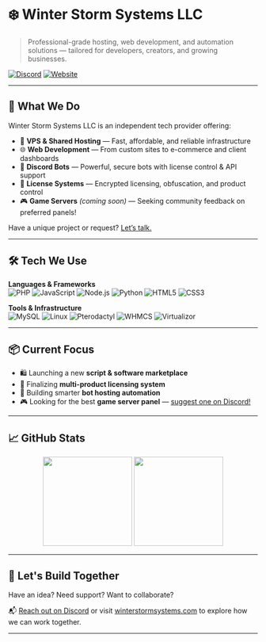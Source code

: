 # ❄️ Winter Storm Systems LLC

> Professional-grade hosting, web development, and automation solutions — tailored for developers, creators, and growing businesses.

[![Discord](https://img.shields.io/badge/Join%20Our%20Discord-5865F2?style=for-the-badge&logo=discord&logoColor=white)](https://discord.gg/Qm8N7vC4U8)
[![Website](https://img.shields.io/badge/Visit%20Website-000000?style=for-the-badge&logo=google-chrome&logoColor=white)](https://winterstormsystems.com)

---

## 💼 What We Do

Winter Storm Systems LLC is an independent tech provider offering:

- 🚀 **VPS & Shared Hosting** — Fast, affordable, and reliable infrastructure
- 🌐 **Web Development** — From custom sites to e-commerce and client dashboards
- 🤖 **Discord Bots** — Powerful, secure bots with license control & API support
- 🔐 **License Systems** — Encrypted licensing, obfuscation, and product control
- 🎮 **Game Servers** *(coming soon)* — Seeking community feedback on preferred panels!

Have a unique project or request? [Let’s talk.](https://discord.gg/Qm8N7vC4U8)

---

## 🛠️ Tech We Use

**Languages & Frameworks**  
![PHP](https://img.shields.io/badge/PHP-777BB4?style=flat&logo=php&logoColor=white)
![JavaScript](https://img.shields.io/badge/JavaScript-F7DF1E?style=flat&logo=javascript&logoColor=black)
![Node.js](https://img.shields.io/badge/Node.js-339933?style=flat&logo=node.js&logoColor=white)
![Python](https://img.shields.io/badge/Python-3776AB?style=flat&logo=python&logoColor=white)
![HTML5](https://img.shields.io/badge/HTML5-E34F26?style=flat&logo=html5&logoColor=white)
![CSS3](https://img.shields.io/badge/CSS3-1572B6?style=flat&logo=css3&logoColor=white)

**Tools & Infrastructure**  
![MySQL](https://img.shields.io/badge/MySQL-4479A1?style=flat&logo=mysql&logoColor=white)
![Linux](https://img.shields.io/badge/Linux-FCC624?style=flat&logo=linux&logoColor=black)
![Pterodactyl](https://img.shields.io/badge/Pterodactyl-181717?style=flat&logo=pterodactyl&logoColor=white)
![WHMCS](https://img.shields.io/badge/WHMCS-6283D1?style=flat&logo=whmcs&logoColor=white)
![Virtualizor](https://img.shields.io/badge/Virtualizor-007BFF?style=flat&logo=proxmox&logoColor=white)

---

## 📦 Current Focus

- 🛍️ Launching a new **script & software marketplace**
- 🎯 Finalizing **multi-product licensing system**
- 🧠 Building smarter **bot hosting automation**
- 🎮 Looking for the best **game server panel** — [suggest one on Discord!](https://discord.gg/Qm8N7vC4U8)

---

## 📈 GitHub Stats

<p align="center">
  <img src="https://github-readme-stats.vercel.app/api?username=zedofficial&show_icons=true&theme=tokyonight&hide_border=true" height="180px"/>
  <img src="https://github-readme-stats.vercel.app/api/top-langs/?username=zedofficial&layout=compact&theme=tokyonight&hide_border=true" height="180px"/>
</p>

---

## 🤝 Let's Build Together

Have an idea? Need support? Want to collaborate?

📬 [Reach out on Discord](https://discord.gg/Qm8N7vC4U8) or visit [winterstormsystems.com](https://winterstormsystems.com) to explore how we can work together.

---

